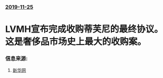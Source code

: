 ### [2019-11-25](/news/2019/11/25/index.md)

##### 
#  LVMH宣布完成收购蒂芙尼的最终协议。这是奢侈品市场史上最大的收购案。 




### 信息来源:

1. [新华网](http://www.xinhuanet.com/fortune/2019-11/25/c_1125273255.htm)
